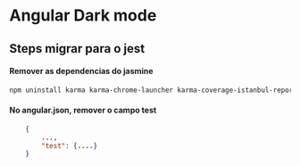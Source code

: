 # Angular Dark mode

## Steps migrar para o jest

#### Remover as dependencias do jasmine
```bash
npm uninstall karma karma-chrome-launcher karma-coverage-istanbul-reporter karma-jasmine karma-jasmine-html-reporter @types/jasmine @types/jasminewd2 jasmine-core jasmine-spec-reporter

```

#### No angular.json, remover o campo test
```json
    {
        ...,
        "test": {....}
    }
```